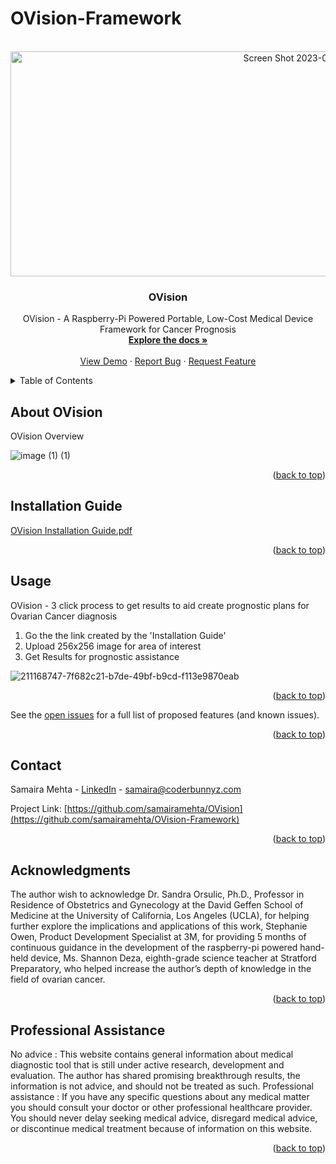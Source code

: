 # OVision-Framework
<!-- PROJECT LOGO -->
<br />
<div align="center">
  <a href="https://github.com/samairamehta/OVision-Framework">
 <img width="986" alt="Screen Shot 2023-01-07 at 3 16 29 PM" src="https://user-images.githubusercontent.com/76754142/211173706-bdf1053e-8d30-4825-bbc2-00dd720b5bb2.png" alt="Logo" width="90" height="360">
   
  </a>
<a name="readme-top"></a>
<h3 align="center">OVision</h3>

  <p align="center">
    OVision - A Raspberry-Pi Powered Portable, Low-Cost Medical Device Framework for Cancer Prognosis
    <br />
    <a href="https://github.com/samairamehta/OVision"><strong>Explore the docs »</strong></a>
    <br />
    <br />
    <a href="https://github.com/samairamehta/OVision">View Demo</a>
    ·
    <a href="https://github.com/samairamehta/OVision/issues">Report Bug</a>
    ·
    <a href="https://github.com/samairamehta/OVision/issues">Request Feature</a>
  </p>
</div>



<!-- TABLE OF CONTENTS -->
<details>
  <summary>Table of Contents</summary>
  <ol>
    <li>
      <a href="#about-ovision">About OVision</a>
    </li>
    <li><a href="#usage">Usage</a></li>
    <li><a href="#contact">Contact</a></li>
    <li><a href="#acknowledgments">Acknowledgments</a></li>
  </ol>
</details>



<!-- ABOUT OVision -->
## About OVision



OVision Overview



![image (1) (1)](https://github.com/samairamehta/OVision-Framework/assets/76754142/dc6c4483-a557-4799-ab9f-1621b470a81c)

 

<p align="right">(<a href="#readme-top">back to top</a>)</p>





<!-- GETTING STARTED -->
## Installation Guide

[OVision Installation Guide.pdf](https://github.com/samairamehta/OVision/files/10367128/OVision.Installation.Guide.pdf)


<p align="right">(<a href="#readme-top">back to top</a>)</p>



<!-- USAGE EXAMPLES -->
## Usage

OVision - 3 click process to get results to aid create prognostic plans for Ovarian Cancer diagnosis

1. Go the the link created by the 'Installation Guide'
2. Upload 256x256 image for area of interest
3. Get Results for prognostic assistance

![211168747-7f682c21-b7de-49bf-b9cd-f113e9870eab](https://github.com/samairamehta/OVision-Framework/assets/76754142/b6088bfc-3b60-484a-a767-424fc5d7e786)


<p align="right">(<a href="#readme-top">back to top</a>)</p>




See the [open issues](https://github.com/samairamehta/OVision-Framework/issues) for a full list of proposed features (and known issues).

<p align="right">(<a href="#readme-top">back to top</a>)</p>






<!-- CONTACT -->
## Contact

Samaira Mehta - [LinkedIn](https://www.linkedin.com/in/samaira-mehta-42907a102/) - samaira@coderbunnyz.com

Project Link: [https://github.com/samairamehta/OVision](https://github.com/samairamehta/OVision-Framework)

<p align="right">(<a href="#readme-top">back to top</a>)</p>



<!-- ACKNOWLEDGMENTS -->
## Acknowledgments

The author wish to acknowledge Dr. Sandra Orsulic, Ph.D., Professor in Residence of Obstetrics and Gynecology at the David Geffen School of Medicine at the University of California, Los Angeles (UCLA), for helping further explore the implications and applications of this work, Stephanie Owen, Product Development Specialist at 3M, for providing 5 months of continuous guidance in the development of the raspberry-pi powered hand-held device, Ms. Shannon Deza, eighth-grade science teacher at Stratford Preparatory, who helped increase the author’s depth of knowledge in the field of ovarian cancer.

<p align="right">(<a href="#readme-top">back to top</a>)</p>


<!-- Professional assistance -->
## Professional Assistance
No advice : This website contains general information about medical diagnostic tool that is still under active research, development and evaluation. The author has shared promising breakthrough results, the information is not advice, and should not be treated as such. Professional assistance :  If you have any specific questions about any medical matter you should consult your doctor or other professional healthcare provider. You should never delay seeking medical advice, disregard medical advice, or discontinue medical treatment because of information on this website.
<p align="right">(<a href="#readme-top">back to top</a>)</p>


